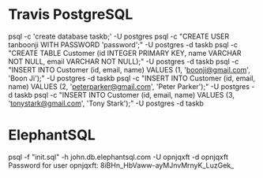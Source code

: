# Travis PostgreSQL
psql -c 'create database taskb;' -U postgres
psql -c "CREATE USER tanboonji WITH PASSWORD 'password';" -U postgres -d taskb
psql -c "CREATE TABLE Customer (id INTEGER PRIMARY KEY, name VARCHAR NOT NULL, email VARCHAR NOT NULL);" -U postgres -d taskb
psql -c "INSERT INTO Customer (id, email, name) VALUES (1, 'boonji@gmail.com', 'Boon Ji');" -U postgres -d taskb
psql -c "INSERT INTO Customer (id, email, name) VALUES (2, 'peterparker@gmail.com', 'Peter Parker');" -U postgres -d taskb
psql -c "INSERT INTO Customer (id, email, name) VALUES (3, 'tonystark@gmail.com', 'Tony Stark');" -U postgres -d taskb

# ElephantSQL
psql -f "init.sql" -h john.db.elephantsql.com -U opnjqxft -d opnjqxft
Password for user opnjqxft: 8iBHn_HbVaww-ayMJnvMrnyK_LuzGek_